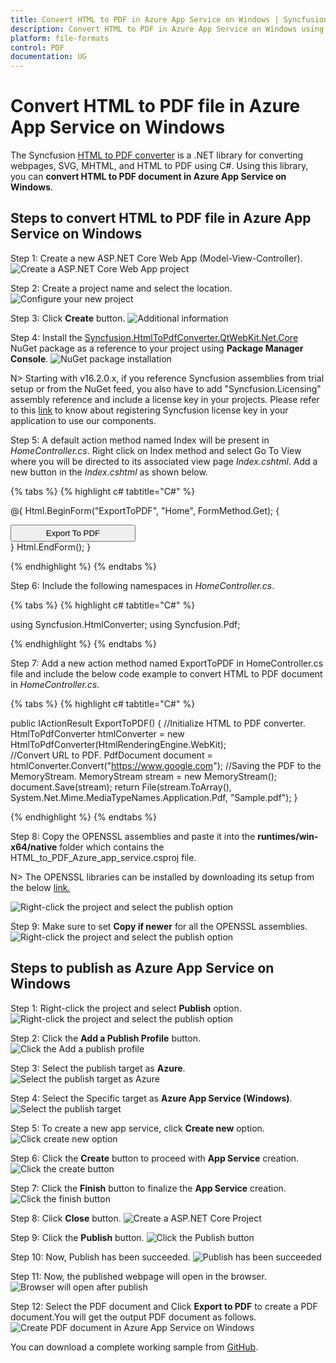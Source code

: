 ```yaml
---
title: Convert HTML to PDF in Azure App Service on Windows | Syncfusion
description: Convert HTML to PDF in Azure App Service on Windows using Syncfusion .NET HTML converter library.
platform: file-formats
control: PDF
documentation: UG
---
```


# Convert HTML to PDF file in Azure App Service on Windows

The Syncfusion [HTML to PDF converter](https://www.syncfusion.com/document-processing/pdf-framework/net/html-to-pdf) is a .NET library for converting webpages, SVG, MHTML, and HTML to PDF using C#. Using this library, you can **convert HTML to PDF document in Azure App Service on Windows**.

## Steps to convert HTML to PDF file in Azure App Service on Windows

Step 1: Create a new ASP.NET Core Web App (Model-View-Controller).
![Create a ASP.NET Core Web App project](Azure_images/Azure_app_service_windows/Create-net-core-web-app.png)

Step 2: Create a project name and select the location.
![Configure your new project](Azure_images/Azure_app_service_windows/project_configuration.png)

Step 3: Click **Create** button. 
![Additional information](Azure_images/Azure_app_service_windows/Framework_selection.png)

Step 4: Install the [Syncfusion.HtmlToPdfConverter.QtWebKit.Net.Core](https://www.nuget.org/packages/Syncfusion.HtmlToPdfConverter.QtWebKit.Net.Core/) NuGet package as a reference to your project using **Package Manager Console**.
![NuGet package installation](Azure_images/Azure_app_service_windows/Package_Manager_Console_Nuget.png)

N> Starting with v16.2.0.x, if you reference Syncfusion assemblies from trial setup or from the NuGet feed, you also have to add "Syncfusion.Licensing" assembly reference and include a license key in your projects. Please refer to this [link](https://help.syncfusion.com/common/essential-studio/licensing/overview) to know about registering Syncfusion license key in your application to use our components.

Step 5: A default action method named Index will be present in *HomeController.cs*. Right click on Index method and select Go To View where you will be directed to its associated view page *Index.cshtml*. Add a new button in the *Index.cshtml* as shown below.

{% tabs %}
{% highlight c# tabtitle="C#" %}

@{
    Html.BeginForm("ExportToPDF", "Home", FormMethod.Get);
    {
        <div>
            <input type="submit" value="Export To PDF" style="width:200px;height:27px" />
        </div>
    }
    Html.EndForm();
}

{% endhighlight %}
{% endtabs %}

Step 6: Include the following namespaces in *HomeController.cs*.

{% tabs %}
{% highlight c# tabtitle="C#" %}

using Syncfusion.HtmlConverter;
using Syncfusion.Pdf;

{% endhighlight %}
{% endtabs %}

Step 7: Add a new action method named ExportToPDF in HomeController.cs file and include the below code example to convert HTML to PDF document in *HomeController.cs*. 

{% tabs %}
{% highlight c# tabtitle="C#" %}

public IActionResult ExportToPDF() 
{
    //Initialize HTML to PDF converter. 
    HtmlToPdfConverter htmlConverter = new HtmlToPdfConverter(HtmlRenderingEngine.WebKit);         
    //Convert URL to PDF.
    PdfDocument document = htmlConverter.Convert("https://www.google.com");
    //Saving the PDF to the MemoryStream.
    MemoryStream stream = new MemoryStream();
    document.Save(stream);
    return File(stream.ToArray(), System.Net.Mime.MediaTypeNames.Application.Pdf, "Sample.pdf");
}

{% endhighlight %}
{% endtabs %}

Step 8: Copy the OPENSSL assemblies and paste it into the **runtimes/win-x64/native** folder which contains the HTML_to_PDF_Azure_app_service.csproj file.

N> The OPENSSL libraries can be installed by downloading its setup from the below [link.](https://www.syncfusion.com/downloads/support/directtrac/general/ze/OPENSSL-798051511)

![Right-click the project and select the publish option](Azure_images/Azure_app_service_windows/runtimes.png)

Step 9: Make sure to set **Copy if newer** for all the OPENSSL assemblies.
![Right-click the project and select the publish option](Azure_images/Azure_app_service_windows/copy_if_newer.png)

## Steps to publish as Azure App Service on Windows 

Step 1: Right-click the project and select **Publish** option.
![Right-click the project and select the publish option](Azure_images/Azure_app_service_windows/Publish_button_screenshot.png)

Step 2: Click the **Add a Publish Profile** button.
![Click the Add a publish profile](Azure_images/Azure_app_service_windows/Publish_profile_screenshot.png)

Step 3: Select the publish target as **Azure**.
![Select the publish target as Azure](Azure_images/Azure_app_service_windows/Select_target.png)

Step 4: Select the Specific target as **Azure App Service (Windows)**.
![Select the publish target](Azure_images/Azure_app_service_windows/Select_azure-app-service-windows.png)

Step 5: To create a new app service, click **Create new** option.
![Click create new option](Azure_images/Azure_app_service_windows/Create_new_app_service.png)

Step 6: Click the **Create** button to proceed with **App Service** creation.
![Click the create button](Azure_images/Azure_app_service_windows/App_service_details.png)

Step 7: Click the **Finish** button to finalize the **App Service** creation.
![Click the finish button](Azure_images/Azure_app_service_windows/Finish_app_service.png)

Step 8: Click **Close** button.
![Create a ASP.NET Core Project](Azure_images/Azure_app_service_windows/profile_creation_success.png)

Step 9: Click the **Publish** button.
![Click the Publish button](Azure_images/Azure_app_service_windows/Publish_app_service.png)

Step 10: Now, Publish has been succeeded.
![Publish has been succeeded](Azure_images/Azure_app_service_windows/Publish_link.png)

Step 11: Now, the published webpage will open in the browser.
![Browser will open after publish](Azure_images/Azure_app_service_windows/WebView.png)

Step 12: Select the PDF document and Click **Export to PDF** to create a PDF document.You will get the output PDF document as follows.
![Create PDF document in Azure App Service on Windows](Azure_images/Azure_app_service_windows/Output_screenshot.png)

You can download a complete working sample from [GitHub](https://github.com/SyncfusionExamples/html-to-pdf-csharp-examples/tree/master/Azure/HTML-to-PDF-Azure-app-service(Windows)).
